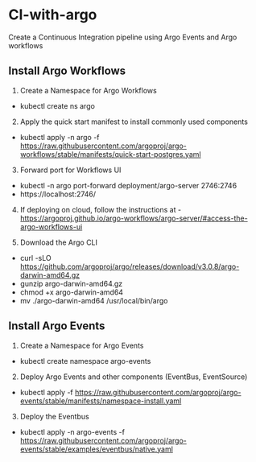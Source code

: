 # CI-with-argo

Create a Continuous Integration pipeline using Argo Events and Argo workflows

## Install Argo Workflows

1) Create a Namespace for Argo Workflows
  - kubectl create ns argo

2) Apply the quick start manifest to install commonly used components
  - kubectl apply -n argo -f https://raw.githubusercontent.com/argoproj/argo-workflows/stable/manifests/quick-start-postgres.yaml

3) Forward port for Workflows UI
  - kubectl -n argo port-forward deployment/argo-server 2746:2746
  - https://localhost:2746/

4) If deploying on cloud, follow the instructions at - https://argoproj.github.io/argo-workflows/argo-server/#access-the-argo-workflows-ui

5) Download the Argo CLI
  - curl -sLO https://github.com/argoproj/argo/releases/download/v3.0.8/argo-darwin-amd64.gz
  - gunzip argo-darwin-amd64.gz
  - chmod +x argo-darwin-amd64
  - mv ./argo-darwin-amd64 /usr/local/bin/argo

## Install Argo Events

1) Create a Namespace for Argo Events
  - kubectl create namespace argo-events

2) Deploy Argo Events and other components (EventBus, EventSource)
  - kubectl apply -f https://raw.githubusercontent.com/argoproj/argo-events/stable/manifests/namespace-install.yaml

3) Deploy the Eventbus
  - kubectl apply -n argo-events -f https://raw.githubusercontent.com/argoproj/argo-events/stable/examples/eventbus/native.yaml


